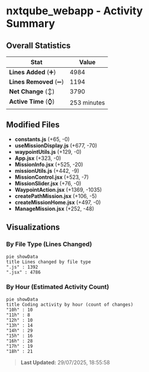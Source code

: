 # nxtqube_webapp - Activity Summary 

## Overall Statistics

| Stat                   | Value                                                             |
| ---------------------- | ----------------------------------------------------------------- |
| **Lines Added** (➕)   | 4984                                          |
| **Lines Removed** (➖) | 1194                                        |
| **Net Change** (↕)    | 3790                |
| **Active Time** (⌚)   | 253 minutes |


## Modified Files
- **constants.js** (+65, -0)
- **useMissionDisplay.js** (+677, -70)
- **waypointUtils.js** (+129, -0)
- **App.jsx** (+323, -0)
- **MissionInfo.jsx** (+525, -20)
- **missionUtils.js** (+442, -9)
- **MissionControl.jsx** (+523, -7)
- **MissionSlider.jsx** (+76, -0)
- **WaypointAction.jsx** (+1369, -1035)
- **createPathMission.jsx** (+106, -5)
- **createMissionHome.jsx** (+497, -0)
- **ManageMission.jsx** (+252, -48)

## Visualizations

### By File Type (Lines Changed)

```mermaid
pie showData
title Lines changed by file type
".js" : 1392
".jsx" : 4786
```

### By Hour (Estimated Activity Count)

```mermaid
pie showData
title Coding activity by hour (count of changes)
"10h" : 10
"11h" : 8
"12h" : 10
"13h" : 14
"14h" : 29
"15h" : 16
"16h" : 28
"17h" : 19
"18h" : 21
```


> **Last Updated:** 29/07/2025, 18:55:58